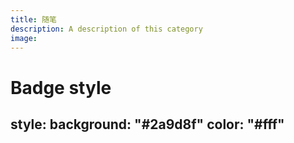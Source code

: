 ```yaml
---
title: 随笔
description: A description of this category
image: 
---
```

# Badge style
style:
    background: "#2a9d8f"
    color: "#fff"
---